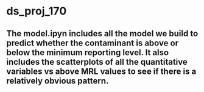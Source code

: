 # ds_proj_170
## The model.ipyn includes all the model we build to predict whether the contaminant is above or below the minimum reporting level. It also includes the scatterplots of all the quantitative variables vs above MRL values to see if there is a relatively obvious pattern.
